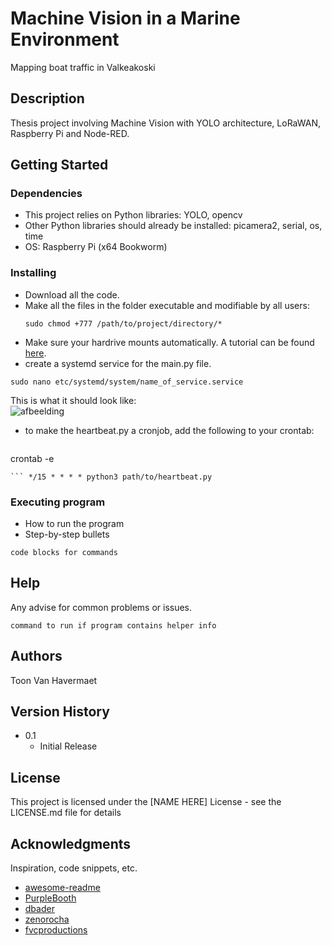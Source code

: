 # Machine Vision in a Marine Environment
Mapping boat traffic in Valkeakoski
## Description
Thesis project involving Machine Vision with YOLO architecture, LoRaWAN, Raspberry Pi and Node-RED. 


## Getting Started

### Dependencies
* This project relies on Python libraries: YOLO, opencv
* Other Python libraries should already be installed: picamera2, serial, os, time
* OS: Raspberry Pi (x64 Bookworm)





### Installing

* Download all the code.
* Make all the files in the folder executable and modifiable by all users:
  ```
  sudo chmod +777 /path/to/project/directory/*
  ```
* Make sure your hardrive mounts automatically. A tutorial can be found [here](https://www.digikey.fi/fi/maker/tutorials/2022/how-to-connect-a-drive-hddssd-to-a-raspberry-pi-or-other-linux-computers).
* create a systemd service for the main.py file.
```
sudo nano etc/systemd/system/name_of_service.service
```
  This is what it should look like: <br> ![afbeelding](https://github.com/Bonsa-BE/boats/assets/68948638/d764a18b-9930-44d1-aa18-066055a2ccf0)
* to make the heartbeat.py a cronjob, add the following to your crontab:
  ```
crontab -e
```
``` */15 * * * * python3 path/to/heartbeat.py
```



### Executing program

* How to run the program
* Step-by-step bullets
```
code blocks for commands
```

## Help

Any advise for common problems or issues.
```
command to run if program contains helper info
```

## Authors
Toon Van Havermaet  

## Version History
* 0.1
    * Initial Release

## License

This project is licensed under the [NAME HERE] License - see the LICENSE.md file for details

## Acknowledgments

Inspiration, code snippets, etc.
* [awesome-readme](https://github.com/matiassingers/awesome-readme)
* [PurpleBooth](https://gist.github.com/PurpleBooth/109311bb0361f32d87a2)
* [dbader](https://github.com/dbader/readme-template)
* [zenorocha](https://gist.github.com/zenorocha/4526327)
* [fvcproductions](https://gist.github.com/fvcproductions/1bfc2d4aecb01a834b46)
